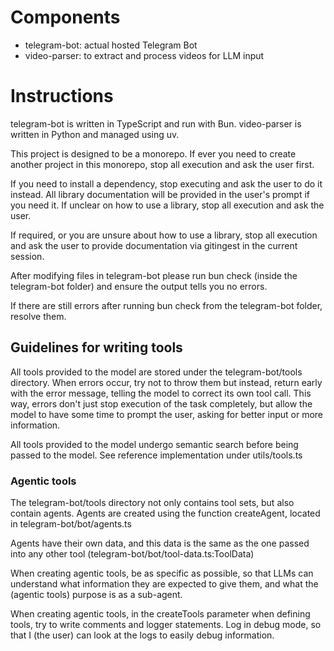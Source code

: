 # Components

- telegram-bot: actual hosted Telegram Bot
- video-parser: to extract and process videos for LLM input

# Instructions

telegram-bot is written in TypeScript and run with Bun.
video-parser is written in Python and managed using uv.

This project is designed to be a monorepo. If ever you need to create another project in this monorepo, stop all execution and ask the user first.

If you need to install a dependency, stop executing and ask the user to do it instead. All library documentation will be provided in the user's prompt if you need it. If unclear on how to use a library, stop all execution and ask the user.

If required, or you are unsure about how to use a library, stop all execution and ask the user to provide documentation via gitingest in the current session.

After modifying files in telegram-bot please run bun check (inside the telegram-bot folder) and ensure the output tells you no errors.

If there are still errors after running bun check from the telegram-bot folder, resolve them.

## Guidelines for writing tools

All tools provided to the model are stored under the telegram-bot/tools directory. When errors occur, try not to throw them but instead,
return early with the error message, telling the model to correct its own tool call. This way, errors don't just stop execution of the
task completely, but allow the model to have some time to prompt the user, asking for better input or more information.

All tools provided to the model undergo semantic search before being passed to the model. See reference implementation under
utils/tools.ts

### Agentic tools

The telegram-bot/tools directory not only contains tool sets, but also contain agents. Agents are created using the function createAgent,
located in telegram-bot/bot/agents.ts

Agents have their own data, and this data is the same as the one passed into any other tool (telegram-bot/bot/tool-data.ts:ToolData)

When creating agentic tools, be as specific as possible, so that LLMs can understand what information they are expected to give them,
and what the (agentic tools) purpose is as a sub-agent.

When creating agentic tools, in the createTools parameter when defining tools, try to write comments and logger statements.
Log in debug mode, so that I (the user) can look at the logs to easily debug information.

